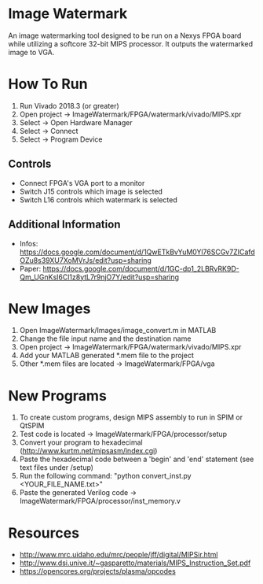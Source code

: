 # Image Watermark
An image watermarking tool designed to be run on a Nexys FPGA board while utilizing a softcore 32-bit MIPS processor. It outputs the watermarked image to VGA.

# How To Run
1. Run Vivado 2018.3 (or greater)
2. Open project -> ImageWatermark/FPGA/watermark/vivado/MIPS.xpr
3. Select -> Open Hardware Manager
4. Select -> Connect
5. Select -> Program Device

## Controls
* Connect FPGA's VGA port to a monitor
* Switch J15 controls which image is selected
* Switch L16 controls which watermark is selected

## Additional Information
* Infos: https://docs.google.com/document/d/1QwETkBvYuM0Yl76SCGv7ZICafdOZu8s39XU7XoMVrJs/edit?usp=sharing
* Paper: https://docs.google.com/document/d/1GC-dp1_2LBRvRK9D-Qm_UGnKsI6Cl1z8ytL7r9njO7Y/edit?usp=sharing

# New Images
1. Open ImageWatermark/Images/image_convert.m in MATLAB
2. Change the file input name and the destination name
3. Open project -> ImageWatermark/FPGA/watermark/vivado/MIPS.xpr
4. Add your MATLAB generated *.mem file to the project
5. Other *.mem files are located -> ImageWatermark/FPGA/vga

# New Programs
1. To create custom programs, design MIPS assembly to run in SPIM or QtSPIM
2. Test code is located -> ImageWatermark/FPGA/processor/setup
3. Convert your program to hexadecimal (http://www.kurtm.net/mipsasm/index.cgi)
4. Paste the hexadecimal code between a 'begin' and 'end' statement (see text files under /setup)
5. Run the following command: "python convert_inst.py <YOUR_FILE_NAME.txt>"
6. Paste the generated Verilog code -> ImageWatermark/FPGA/processor/inst_memory.v

# Resources
* http://www.mrc.uidaho.edu/mrc/people/jff/digital/MIPSir.html
* http://www.dsi.unive.it/~gasparetto/materials/MIPS_Instruction_Set.pdf
* https://opencores.org/projects/plasma/opcodes

